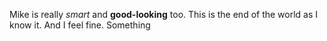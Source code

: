 Mike is really *smart* and **good-looking** too.
This is the end of the world as I know it.
And I feel fine.
Something